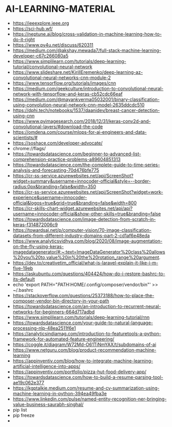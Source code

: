 # AI-LEARNING-MATERIAL
- https://ieeexplore.ieee.org
- https://sci-hub.wf/
- https://neptune.ai/blog/cross-validation-in-machine-learning-how-to-do-it-right
- https://www.py4u.net/discuss/620311
- https://medium.com/@akshay.mewada7/full-stack-machine-learning-developer-c67c266080a5
- https://www.simplilearn.com/tutorials/deep-learning-tutorial/convolutional-neural-network
- https://www.slideshare.net/KirillEremenko/deep-learning-az-convolutional-neural-networks-cnn-module-2
- https://www.tensorflow.org/tutorials/images/cnn
- https://medium.com/geekculture/introduction-to-convolutional-neural-network-with-tensorflow-and-keras-cb52cdc66eaf
- https://medium.com/@mayankverma05032001/binary-classification-using-convolution-neural-network-cnn-model-2635ddcdc510
- https://dphi.tech/notebooks/1537/daanidev/breast-cancer-detection-using-cnn
- https://www.pyimagesearch.com/2018/12/31/keras-conv2d-and-convolutional-layers/#download-the-code
- https://omdena.com/course/mlops-for-ai-engineers-and-data-scientists/#
- https://soshace.com/developer-advocate/
- chrome://flags/
- https://towardsdatascience.com/beginner-to-advanced-list-comprehension-practice-problems-a89604851313
- https://towardsdatascience.com/the-complete-guide-to-time-series-analysis-and-forecasting-70d476bfe775
- https://cr-ss-service.azurewebsites.net/api/ScreenShot?widget=summary&username=innocoder-official&style=--border-radius:0px&branding=false&width=350
- https://cr-ss-service.azurewebsites.net/api/ScreenShot?widget=work-experience&username=innocoder-official&logos=true&grid=true&branding=false&width=800
- https://cr-skills-chart-widget.azurewebsites.net/api/api?username=innocoder-official&show-other-skills=true&branding=false
- https://towardsdatascience.com/image-detection-from-scratch-in-keras-f314872006c9
- https://towardsai.net/p/computer-vision/70-image-classification-datasets-from-different-industry-domains-part-2-cd1af6e48eda
- https://www.analyticsvidhya.com/blog/2020/08/image-augmentation-on-the-fly-using-keras-imagedatagenerator/#:~:text=ImageDataGenerator%20class%20allows%20you%20to,value%20in%20the%20rotation_range%20argument.
- https://dev.to/creativetim_official/what-is-laravel-explain-it-like-i-m-five-19eb
- https://askubuntu.com/questions/404424/how-do-i-restore-bashrc-to-its-default
- echo 'export PATH="$PATH:$HOME/.config/composer/vendor/bin"' >> ~/.bashrc
- https://stackoverflow.com/questions/25373188/how-to-place-the-composer-vendor-bin-directory-in-your-path
- https://towardsdatascience.com/an-introduction-to-recurrent-neural-networks-for-beginners-664d717adbd
- https://www.simplilearn.com/tutorials/deep-learning-tutorial/rnn
- https://towardsdatascience.com/your-guide-to-natural-language-processing-nlp-48ea2511f6e1
- https://analyticsindiamag.com/introduction-to-featuretools-a-python-framework-for-automated-feature-engineering/
- https://coggle.it/diagram/W72Md-O61TiNmYAX/t/subdomains-of-ai
- https://www.netguru.com/blog/product-recommendation-machine-learning
- https://appinventiv.com/blog/how-to-integrate-machine-learning-artificial-intelligence-into-apps/
- https://appinventiv.com/portfolio/pizza-hut-food-delivery-app/
- https://towardsdatascience.com/how-to-build-a-resume-parsing-tool-ae19c062e377
- https://kgptalkie.medium.com/resume-and-cv-summarization-using-machine-learning-in-python-394ea49fba3e
- https://www.linkedin.com/pulse/named-entity-recognition-ner-bringing-value-business-saurabh-singhal/
- pip list 
- pip freeze
- 

